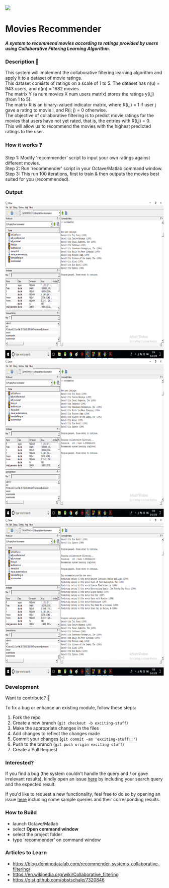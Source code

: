 <img src="/movies_recommender.png" width="100">  

# Movies Recommender  
  
#### __*A system to recommend movies according to ratings provided by users using Collaborative Filtering Learning Algorithm.*__  
  
  
  
### Description :ledger:    
This system will implement the collaborative filtering learning algorithm and apply it to a dataset of movie ratings.  
This dataset consists of ratings on a scale of 1 to 5. The dataset has n(u) = 943 users, and n(m) = 1682 movies.  
The matrix Y (a num movies X num users matrix) stores the ratings y(i,j) (from 1 to 5).  
The matrix R is an binary-valued indicator matrix, where R(i,j) = 1 if user j gave a rating to movie i, and R(i; j) = 0 otherwise.  
The objective of collaborative filtering is to predict movie ratings for the movies that users have not yet rated, that is, the entries 
with R(i,j) = 0.  
This will allow us to recommend the movies with the highest predicted ratings to the user.  
  
  
  
### How it works :question:  
Step 1: Modify 'recommender' script to input your own ratings against different movies.   
Step 2: Run 'recommender' script in your Octave/Matlab command window.  
Step 3: This run 100 iterations, first to train & then outputs the movies best suited for you (recommended).   
  
  
  
### Output
<img src="output1.png" width="800" height="500"/>  
<img src="output2.png" width="800" height="500"/>  
<img src="output3.png" width="800" height="500"/>  
  
  
  
### Development  
  
Want to contribute? **:pencil:**  
  
To fix a bug or enhance an existing module, follow these steps:  
  
1. Fork the repo
2. Create a new branch (`git checkout -b exciting-stuff`)
3. Make the appropriate changes in the files
4. Add changes to reflect the changes made
5. Commit your changes (`git commit -am 'exciting-stuff!!'`)
6. Push to the branch (`git push origin exciting-stuff`)
7. Create a Pull Request  
  
  
### Interested?  
  
If you find a bug (the system couldn't handle the query and / or gave irrelevant results), kindly open an issue [here](https://github.com/thegenuinegourav/Movies-Recommender/issues/new) by including your search query and the expected result.  
  
If you'd like to request a new functionality, feel free to do so by opening an issue [here](https://github.com/thegenuinegourav/Movies-Recommender/issues/new) including some sample queries and their corresponding results.  
  
  

### How to Build
* launch Octave/Matlab
* select **Open command window**
* select the project folder
* type 'recommender' on command window  
  
  
### Articles to Learn
* https://blog.dominodatalab.com/recommender-systems-collaborative-filtering/
* https://en.wikipedia.org/wiki/Collaborative_filtering
* https://gist.github.com/obstschale/7320846  
